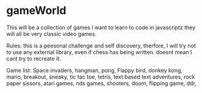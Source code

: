 # gameWorld

This will be a collection of games I want to learn to code in javascriptz they will all be very classic video games.

Rules: this is a peesonal challenge and self discovery, therfore, I will try not to use any external library, even if chess has being written. doesnt mean I cant try to recreate it.

Game list:
Space invaders,
hangman,
pong,
Flappy bird,
donkey kong,
mario,
breakout,
sneaky,
tic tac toe,
tetris,
text based text adventures,
rock paper sissors,
atari games,
nds games,
shooters,
doom,
flipping game,
ddr,
